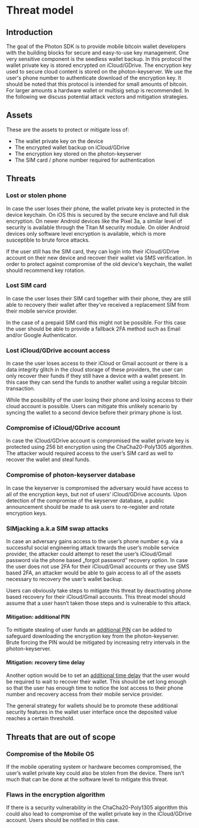 # Threat model

## Introduction

The goal of the Photon SDK is to provide mobile bitcoin wallet developers with the building blocks for secure and easy-to-use key management. One very sensitive component is the seedless wallet backup. In this protocol the wallet private key is stored encrypted on iCloud/GDrive. The encryption key used to secure cloud content is stored on the photon-keyserver. We use the user's phone number to authenticate download of the encryption key. It should be noted that this protocol is intended for small amounts of bitcoin. For larger amounts a hardware wallet or multisig setup is recommended. In the following we discuss potential attack vectors and mitigation strategies.

## Assets

These are the assets to protect or mitigate loss of:

* The wallet private key on the device
* The encrypted wallet backup on iCloud/GDrive
* The encryption key stored on the photon-keyserver
* The SIM card / phone number required for authentication

## Threats

### Lost or stolen phone

In case the user loses their phone, the wallet private key is protected in the device keychain. On iOS this is secured by the secure enclave and full disk encryption. On newer Android devices like the Pixel 3a, a similar level of security is available through the Titan M security module. On older Android devices only software level encryption is available, which is more susceptible to brute force attacks.

If the user still has the SIM card, they can login into their iCloud/GDrive account on their new device and recover their wallet via SMS verification. In order to protect against compromise of the old device's keychain, the wallet should recommend key rotation.

### Lost SIM card

In case the user loses their SIM card together with their phone, they are still able to recovery their wallet after they’ve received a replacement SIM from their mobile service provider.

In the case of a prepaid SIM card this might not be possible. For this case the user should be able to provide a fallback 2FA method such as Email and/or Google Authenticator.

### Lost iCloud/GDrive account access

In case the user loses access to their iCloud or Gmail account or there is a data integrity glitch in the cloud storage of these providers, the user can only recover their funds if they still have a device with a wallet present. In this case they can send the funds to another wallet using a regular bitcoin transaction.

While the possibility of the user losing their phone and losing access to their cloud account is possible. Users can mitigate this unlikely scenario by syncing the wallet to a second device before their primary phone is lost.

### Compromise of iCloud/GDrive account

In case the iCloud/GDrive account is compromised the wallet private key is protected using 256 bit encryption using the ChaCha20-Poly1305 algorithm. The attacker would required access to the user’s SIM card as well to recover the wallet and steal funds.

### Compromise of photon-keyserver database

In case the keyserver is compromised the adversary would have access to all of the encryption keys, but not of users’ iCloud/GDrive accounts. Upon detection of the compromise of the keyserver database, a public announcement should be made to ask users to re-register and rotate encryption keys.

### SIMjacking a.k.a SIM swap attacks

In case an adversary gains access to the user’s phone number e.g. via a successful social engineering attack towards the user’s mobile service provider, the attacker could attempt to reset the user’s iCloud/Gmail password via the phone based „forgot password“ recovery option. In case the user does not use 2FA for their iCloud/Gmail accounts or they use SMS based 2FA, an attacker would be able to gain access to all of the assets necessary to recovery the user’s wallet backup.

Users can obviously take steps to mitigate this threat by deactivating phone based recovery for their iCloud/Gmail accounts. This threat model should assume that a user hasn’t taken those steps and is vulnerable to this attack.

#### Mitigation: additional PIN

To mitigate stealing of user funds an [additional PIN](https://github.com/photon-sdk/photon-keyserver/issues/2) can be added to safeguard downloading the encryption key from the photon-keyserver. Brute forcing the PIN would be mitigated by increasing retry intervals in the photon-keyserver.

#### Mitigation: recovery time delay

Another option would be to set an [additional time delay](https://github.com/photon-sdk/photon-keyserver/issues/3) that the user would be required to wait to recover their wallet. This should be set long enough so that the user has enough time to notice the lost access to their phone number and recovery access from their mobile service provider.

The general strategy for wallets should be to promote these additional security features in the wallet user interface once the deposited value reaches a certain threshold.

## Threats that are out of scope

### Compromise of the Mobile OS

If the mobile operating system or hardware becomes compromised, the user’s wallet private key could also be stolen from the device. There isn’t much that can be done at the software level to mitigate this threat.

### Flaws in the encryption algorithm

If there is a security vulnerability in the ChaCha20-Poly1305 algorithm this could also lead to compromise of the wallet private key in the iCloud/GDrive account. Users should be notified in this case.
